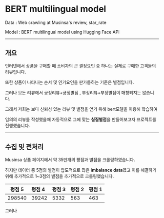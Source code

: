 # BERT multilingual model

Data : Web crawling at Musinsa's review, star_rate

Model : BERT multilingual model using Hugging Face API

---


## 개요

인터넷에서 상품을 구매할 때 소비자의 큰 결정요인 중 하나는 실제로 구매한 고객들의 리뷰입니다.

또한 상품이 나타나는 순서 및 인기요인을 판가름하는 기준은 별점입니다.

그러나 모든 리뷰에서 긍정리뷰+긍정별점 , 부정리뷰+부정별점이 매칭되지는 않습니다.

그래서 저희는 보다 신뢰성 있는 리뷰 및 별점을 얻기 위해 bert모델을 이용해 학습하여

임의의 리뷰를 작성했을때 자동적으로 그에 맞는 **실질별점**을 만들어보고자 프로젝트를 진행했습니다.

---
## 수집 및 전처리

Musinsa 상품 페이지에서 약 35만개의 평점과 별점을 크롤링하였습니다.

하지만 데이터 중 5점의 별점이 압도적으로 많은 **imbalance data**였고 이를 해결하기 위해 추가적으로 1~3점의 별점을 추가적으로 크롤링했습니다.


|평점 5|평점 4|평점 3|평점 2|평점 1|
|---|:---|:---|:---|:---|
|298540|39242|5332|563|463|

그러나 